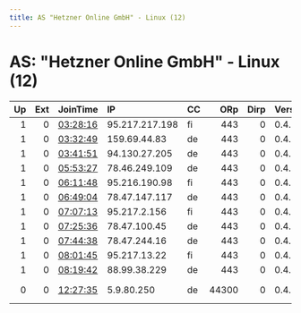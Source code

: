 ```yaml
---
title: AS "Hetzner Online GmbH" - Linux (12)
---
```


# AS: "Hetzner Online GmbH" - Linux (12)

|   Up |   Ext | JoinTime                                                                                            | IP             | CC   |   ORp |   Dirp | Version   | Contact                   | Nickname   |   eFamMembers |
|-----:|------:|:----------------------------------------------------------------------------------------------------|:---------------|:-----|------:|-------:|:----------|:--------------------------|:-----------|--------------:|
|    1 |     0 | [03:28:16](https://metrics.torproject.org/rs.html#details/81EF64BD967EB7D8BB3E868BEB077698D644FE81) | 95.217.217.198 | fi   |   443 |      0 | 0.4.3.5   | None                      | Unnamed    |             1 |
|    1 |     0 | [03:32:49](https://metrics.torproject.org/rs.html#details/0F3F065E4B11547F4D4720132A8F412AA833CEB5) | 159.69.44.83   | de   |   443 |      0 | 0.4.3.5   | None                      | Unnamed    |             1 |
|    1 |     0 | [03:41:51](https://metrics.torproject.org/rs.html#details/EB24C033E97E58166230AA348161EA23915BC7A5) | 94.130.27.205  | de   |   443 |      0 | 0.4.3.5   | None                      | Unnamed    |             1 |
|    1 |     0 | [05:53:27](https://metrics.torproject.org/rs.html#details/8DF644335F06C5C523CEFB6CA8CF579555D6B978) | 78.46.249.109  | de   |   443 |      0 | 0.4.3.5   | None                      | Unnamed    |             1 |
|    1 |     0 | [06:11:48](https://metrics.torproject.org/rs.html#details/9902C4F33F4E6E43FA240586004EF336A648AC1C) | 95.216.190.98  | fi   |   443 |      0 | 0.4.3.5   | None                      | Unnamed    |             1 |
|    1 |     0 | [06:49:04](https://metrics.torproject.org/rs.html#details/35F63C3C093A2D5CE4F877BD7823A0300A96B0E7) | 78.47.147.117  | de   |   443 |      0 | 0.4.3.5   | None                      | Unnamed    |             1 |
|    1 |     0 | [07:07:13](https://metrics.torproject.org/rs.html#details/AB0120A92CC6C2BC3A01CC9347720D743AF0BD21) | 95.217.2.156   | fi   |   443 |      0 | 0.4.3.5   | None                      | Unnamed    |             1 |
|    1 |     0 | [07:25:36](https://metrics.torproject.org/rs.html#details/E535EB61F69F0C95C6A3E3E44C990418F8F6BC56) | 78.47.100.45   | de   |   443 |      0 | 0.4.3.5   | None                      | Unnamed    |             1 |
|    1 |     0 | [07:44:38](https://metrics.torproject.org/rs.html#details/08208ACA4C12AC2390CA8D31ABE40AF7E72BC556) | 78.47.244.16   | de   |   443 |      0 | 0.4.3.5   | None                      | Unnamed    |             1 |
|    1 |     0 | [08:01:45](https://metrics.torproject.org/rs.html#details/F04F36178E95A10B5CA1DA4D6FEA42754F3E5A92) | 95.217.13.22   | fi   |   443 |      0 | 0.4.3.5   | None                      | Unnamed    |             1 |
|    1 |     0 | [08:19:42](https://metrics.torproject.org/rs.html#details/99EFED3DE32D6FDC822F140CB42A0D8A9F7EFF87) | 88.99.38.229   | de   |   443 |      0 | 0.4.3.5   | None                      | Unnamed    |             1 |
|    0 |     0 | [12:27:35](https://metrics.torproject.org/rs.html#details/44221B0350F7F4A215829501DE3E138991E3F9F0) | 5.9.80.250     | de   | 44300 |      0 | 0.4.3.6   | tor-operator@creativebubb | TorRelay   |             1 |
